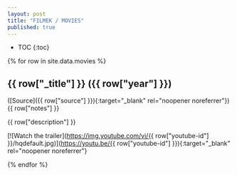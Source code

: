 ```yaml
---
layout: post
title: "FILMEK / MOVIES"
published: true
---
```


* TOC
{:toc}

{% for row in site.data.movies %}

## {{ row["_title"] }} ({{ row["year"] }})

([Source]({{ row["source"] }}){:target="_blank" rel="noopener noreferrer"}) {{ row["notes"] }}

{{ row["description"] }}

[![Watch the trailer](https://img.youtube.com/vi/{{ row["youtube-id"] }}/hqdefault.jpg)](https://youtu.be/{{ row["youtube-id"] }}){:target="_blank" rel="noopener noreferrer"}

{% endfor %}